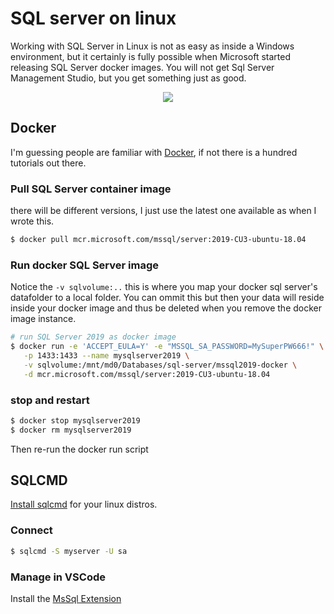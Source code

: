 # SQL server on linux

Working with SQL Server in Linux is not as easy as inside a Windows environment, but it certainly is fully possible when Microsoft started releasing SQL Server docker images.
You will not get Sql Server Management Studio, but you get something just as good.

<div class="separator" style="clear: both; text-align: center;"><img border="0" src="https://storage.googleapis.com/backslash-project.appspot.com/static/sql-docker.png"/></div>

## Docker
I'm guessing people are familiar with [Docker](https://www.docker.com/), if not there is a hundred tutorials out there.

### Pull SQL Server container image
there will be different versions, I just use the latest one available as when I wrote this.
```sh
$ docker pull mcr.microsoft.com/mssql/server:2019-CU3-ubuntu-18.04
```

### Run docker SQL Server image
Notice the `-v sqlvolume:..` this is where you map your docker sql server's datafolder to a local folder. You can ommit this but then your data will reside inside your docker image and thus be deleted when you remove the docker image instance.

```sh
# run SQL Server 2019 as docker image
$ docker run -e 'ACCEPT_EULA=Y' -e "MSSQL_SA_PASSWORD=MySuperPW666!" \
   -p 1433:1433 --name mysqlserver2019 \
   -v sqlvolume:/mnt/md0/Databases/sql-server/mssql2019-docker \
   -d mcr.microsoft.com/mssql/server:2019-CU3-ubuntu-18.04
```

### stop and restart
```sh
$ docker stop mysqlserver2019
$ docker rm mysqlserver2019
```
Then re-run the docker run script

## SQLCMD
[Install sqlcmd](https://docs.microsoft.com/en-us/sql/linux/sql-server-linux-setup-tools) for your linux distros.  

### Connect
```sh
$ sqlcmd -S myserver -U sa
```

### Manage in VSCode
Install the [MsSql Extension](https://marketplace.visualstudio.com/items?itemName=ms-mssql.mssql)